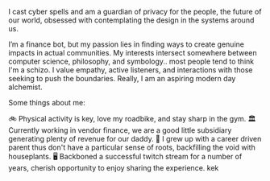 I cast cyber spells and am a guardian of privacy for the people, the future of our world, obsessed with contemplating the design in the systems around us.

I’m a finance bot, but my passion lies in finding ways to create genuine impacts in actual communities. My interests intersect somewhere between computer science, philosophy, and symbology.. most people tend to think I'm a schizo. I value empathy, active listeners, and interactions with those seeking to push the boundaries. Really, I am an aspiring modern day alchemist.

Some things about me:

🚲 Physical activity is key, love my roadbike, and stay sharp in the gym.
🏛 Currently working in vendor finance, we are a good little subsidiary generating plenty of revenue for our daddy.
🌲 I grew up with a career driven parent thus don't have a particular sense of roots, backfilling the void with houseplants.
🖥️ Backboned a successful twitch stream for a number of years, cherish opportunity to enjoy sharing the experience. kek
